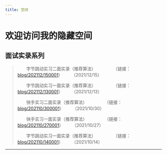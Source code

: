 ```yaml
---
title: 空间
---
```


# 欢迎访问我的隐藏空间

<script type="text/javascript" src="/include/head.js"></script>

## 面试实录系列

> &emsp;&emsp;字节跳动实习二面实录（推荐算法）&emsp;&emsp;&emsp;&emsp;（链接：<a href="https://www.dywan.xyz/zone/202112/150001">blog/202112/150001</a>）&emsp;&emsp;（2021/12/15）
> 
> &emsp;&emsp;字节跳动实习一面实录（推荐算法）&emsp;&emsp;&emsp;&emsp;（链接：<a href="https://www.dywan.xyz/zone/202112/130001">blog/202112/130001</a>）&emsp;&emsp;（2021/12/13）
> 
> &emsp;&emsp;快手实习二面实录（推荐算法）&emsp;&emsp;&emsp;&emsp;（链接：<a href="https://www.dywan.xyz/zone/202110/300001">blog/202110/300001</a>）&emsp;&emsp;（2021/10/30）
> 
> &emsp;&emsp;快手实习一面实录（推荐算法）&emsp;&emsp;&emsp;&emsp;（链接：<a href="https://www.dywan.xyz/zone/202110/270001">blog/202110/270001</a>）&emsp;&emsp;（2021/10/27）
> 
> &emsp;&emsp;字节跳动实习一面实录（推荐算法）&emsp;&emsp;&emsp;&emsp;（链接：<a href="https://www.dywan.xyz/zone/202110/140001">blog/202110/140001</a>）&emsp;&emsp;（2021/10/14）

---

<script type="text/javascript" src="/include/tail.js"></script>
